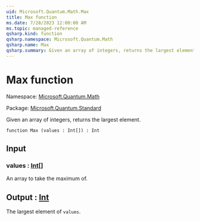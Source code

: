 ```yaml
---
uid: Microsoft.Quantum.Math.Max
title: Max function
ms.date: 7/28/2023 12:00:00 AM
ms.topic: managed-reference
qsharp.kind: function
qsharp.namespace: Microsoft.Quantum.Math
qsharp.name: Max
qsharp.summary: Given an array of integers, returns the largest element.
---
```


# Max function

Namespace: [Microsoft.Quantum.Math](xref:Microsoft.Quantum.Math)

Package: [Microsoft.Quantum.Standard](https://nuget.org/packages/Microsoft.Quantum.Standard)


Given an array of integers, returns the largest element.

```qsharp
function Max (values : Int[]) : Int
```


## Input

### values : [Int](xref:microsoft.quantum.qsharp.valueliterals#int-literals)[]

An array to take the maximum of.



## Output : [Int](xref:microsoft.quantum.qsharp.valueliterals#int-literals)

The largest element of `values`.